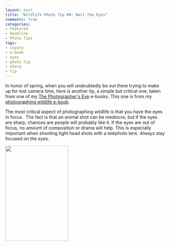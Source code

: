 ```yaml
---
layout: post
title: "Wildlife Photo Tip #8: Nail the Eyes"
comments: true
categories:
- Featured
- Headline
- Photo Tips
tags:
- coyote
- e-book
- eyes
- photo tip
- sharp
- tip
---
```

In honor of spring, when you will undoubtedly be out there trying to make up for lost camera time, here is another tip, a simple but critical one, taken from one of my <a href="http://shop.lesterpickerphoto.com/">The Photographer's Eye</a> e-books. This one is from my <a href="http://shop.lesterpickerphoto.com/page/103">photographing wildlife e-book</a>.

The most critical aspect of photographing wildlife is that you have the eyes in focus.  The fact is that an animal shot can be mediocre, but if the eyes are sharp, chances are people will probably like it. If the eyes are out of focus, no amount of composition or drama will help. This is especially important when shooting tight head shots with a telephoto lens. Always stay focused on the eyes.

<a href="http://blog.lesterpickerphoto.com/wp-content/uploads/2013/04/LAP_1431.jpg"><img class="size-medium wp-image-2716" title="Soulmate" src="http://blog.lesterpickerphoto.com/wp-content/uploads/2013/04/LAP_1431-198x300.jpg" alt="" width="198" height="300"></a>

 

 